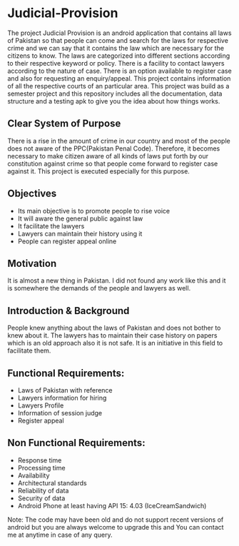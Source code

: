 # Judicial-Provision

The project Judicial Provision is an android application that contains all laws of Pakistan so that people can come and search for the laws for respective crime and we can say that it contains the law which are necessary for the citizens to know. The laws are categorized into different sections according to their respective keyword or policy. There is a facility to contact lawyers according to the nature of case. There is an option available to register case and also for requesting an enquiry/appeal. This project contains information of all the respective courts of an particular area. This project was build as a semester project and this repository includes all the documentation, data structure and a testing apk to give you the idea about how things works. 

## Clear System of Purpose
There is a rise in the amount of crime in our country and most of the people does not aware of the PPC(Pakistan Penal Code). Therefore, it becomes necessary to make citizen aware of all kinds of laws put forth by our constitution against crime so that people come forward to register case against it. This project is executed especially for this purpose.

## Objectives
- Its main objective is to promote people to rise voice 
- It will aware the general public against law
- It facilitate the lawyers 
- Lawyers can maintain their history using it
- People can register appeal online 

## Motivation
It is almost a new thing in Pakistan. I did not found any work like this and it is somewhere the demands of the people and lawyers as well.

## Introduction & Background
People knew anything about the laws of Pakistan and does not bother to knew about it. The lawyers has to maintain their case history on papers which is an old approach also it is not safe. It is an initiative in this field to facilitate them.


## Functional Requirements:
- Laws of Pakistan with reference
- Lawyers information for hiring 
- Lawyers Profile 
- Information of session judge
- Register appeal

## Non Functional Requirements:
- Response time
- Processing time
- Availability
- Architectural standards
- Reliability of data
- Security of data 
- Android Phone at least having API 15: 4.03 (IceCreamSandwich)

Note: The code may have been old and do not support recent versions of android but you are always welcome to upgrade this and You can contact me at anytime in case of any query. 